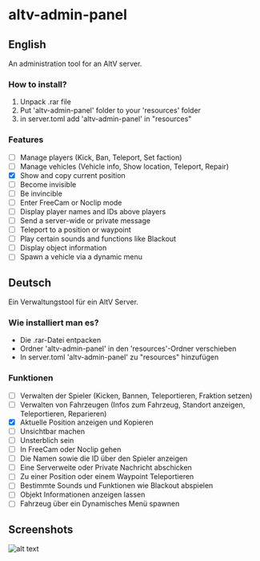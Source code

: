 # altv-admin-panel

## English

An administration tool for an AltV server.

### How to install?

1. Unpack .rar file
2. Put 'altv-admin-panel' folder to your 'resources' folder
3. in server.toml add 'altv-admin-panel' in "resources"

### Features

- [ ] Manage players (Kick, Ban, Teleport, Set faction)
- [ ] Manage vehicles (Vehicle info, Show location, Teleport, Repair)
- [x] Show and copy current position
- [ ] Become invisible
- [ ] Be invincible
- [ ] Enter FreeCam or Noclip mode
- [ ] Display player names and IDs above players
- [ ] Send a server-wide or private message
- [ ] Teleport to a position or waypoint
- [ ] Play certain sounds and functions like Blackout
- [ ] Display object information
- [ ] Spawn a vehicle via a dynamic menu

## Deutsch

Ein Verwaltungstool für ein AltV Server.

### Wie installiert man es?

- Die .rar-Datei entpacken
- Ordner 'altv-admin-panel' in den 'resources'-Ordner verschieben
- In server.toml 'altv-admin-panel' zu "resources" hinzufügen

### Funktionen

- [ ] Verwalten der Spieler (Kicken, Bannen, Teleportieren, Fraktion setzen)
- [ ] Verwalten von Fahrzeugen (Infos zum Fahrzeug, Standort anzeigen, Teleportieren, Reparieren)
- [x] Aktuelle Position anzeigen und Kopieren
- [ ] Unsichtbar machen
- [ ] Unsterblich sein
- [ ] In FreeCam oder Noclip gehen
- [ ] Die Namen sowie die ID über den Spieler anzeigen
- [ ] Eine Serverweite oder Private Nachricht abschicken
- [ ] Zu einer Position oder einem Waypoint Teleportieren
- [ ] Bestimmte Sounds und Funktionen wie Blackout abspielen
- [ ] Objekt Informationen anzeigen lassen
- [ ] Fahrzeug über ein Dynamisches Menü spawnen

## Screenshots

![alt text](https://i.imgur.com/SCOFtIb.png)
